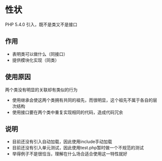 # 性状

PHP 5.4.0 引入，既不是类又不是接口

## 作用
+ 表明类可以做什么（同接口）
+ 提供模块化实现（同类）

## 使用原因
两个类没有明显的关联却有类似的行为
+ 使用继承会使这两个类拥有共同的祖先，而很明显，这个祖先不属于各自的层次结构
+ 使用接口要在两个类中重复实现相同的代码，造成代码冗余

## 说明
+ 目前还没有引入自动加载，因此使用include手动加载
+ 目前还没有引入单元测试，因此使用test.php暂时做一个不规范的测试
+ 举得例子不是很恰当，理解在什么场合适合使用这一特性就好
